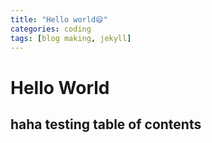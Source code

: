 ```yaml
---
title: "Hello world😄"
categories: coding
tags: [blog making, jekyll]
---
```


# Hello World
## haha testing table of contents

